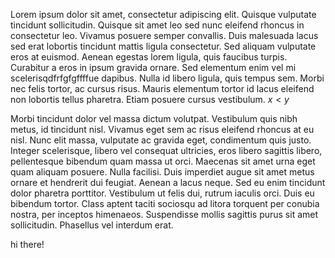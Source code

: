 Lorem ipsum dolor sit amet, consectetur adipiscing elit. Quisque vulputate tincidunt sollicitudin. Quisque sit amet leo sed nunc eleifend rhoncus in consectetur leo. Vivamus posuere semper convallis. Duis malesuada lacus sed erat lobortis tincidunt mattis ligula consectetur. Sed aliquam vulputate eros at euismod. Aenean egestas lorem ligula, quis faucibus turpis. Curabitur a eros in ipsum gravida ornare. Sed elementum enim vel mi scelerisqdfrfgfgffffue dapibus. Nulla id libero ligula, quis tempus sem. Morbi nec felis tortor, ac cursus risus. Mauris elementum tortor id lacus eleifend non lobortis tellus pharetra. Etiam posuere cursus vestibulum.  $x \lt y$ 

Morbi tincidunt dolor vel massa dictum volutpat. Vestibulum quis nibh metus, id tincidunt nisl. Vivamus eget sem ac risus eleifend rhoncus at eu nisl. Nunc elit massa, vulputate ac gravida eget, condimentum quis justo. Integer scelerisque, libero vel consequat ultricies, eros libero sagittis libero, pellentesque bibendum quam massa ut orci. Maecenas sit amet urna eget quam aliquam posuere. Nulla facilisi. Duis imperdiet augue sit amet metus ornare et hendrerit dui feugiat. Aenean a lacus neque. Sed eu enim tincidunt dolor pharetra porttitor. Vestibulum ut felis dui, rutrum iaculis orci. Duis eu bibendum tortor. Class aptent taciti sociosqu ad litora torquent per conubia nostra, per inceptos himenaeos. Suspendisse mollis sagittis purus sit amet sollicitudin. Phasellus vel interdum erat. 

hi there!
